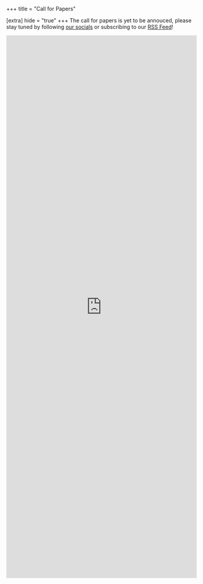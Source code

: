 +++
title = "Call for Papers"

[extra]
hide = "true"
+++
The call for papers is yet to be annouced, please stay tuned by following [our socials](/contact#socials) or subscribing to our [RSS Feed](/atom.xml)!

<iframe src="https://docs.google.com/forms/d/e/1FAIpQLSfjr9WrNGA-nGikMr24m6pSWdc1SLNyisJ6p440yPtSCabhrQ/viewform?embedded=true" width="100%" height="1435" frameborder="0" marginheight="0" marginwidth="0">Caricamento…</iframe>
